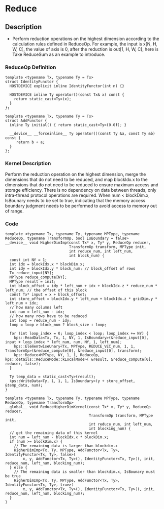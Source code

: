 # Reduce
## Description
+ Perform reduction operations on the highest dimension according to the calculation rules defined in ReduceOp. For example, the input is x[N, H, W, C], the value of axis is 0, after the reduction is out[1, H, W, C], here is Take ReduceSum as an example to introduce.
### ReduceOp Definition
```
template <typename Tx, typename Ty = Tx>
struct IdentityFunctor {
  HOSTDEVICE explicit inline IdentityFunctor(int n) {}

  HOSTDEVICE inline Ty operator()(const Tx& x) const {
    return static_cast<Ty>(x);
  }
};

template <typename Tx, typename Ty = Tx>
struct AddFunctor {
  inline Ty initial() { return static_cast<Ty>(0.0f); }

  __device__ __forceinline__ Ty operator()(const Ty &a, const Ty &b) const {
     return b + a;
  }
};
```
### Kernel Description

Perform the reduction operation on the highest dimension, merge the dimensions that do not need to be reduced, and map blockIdx.x to the dimensions that do not need to be reduced to ensure maximum access and storage efficiency. There is no dependency on data between threads, only intra-thread protocol operations are required. When num < blockDim.x, IsBounary needs to be set to true, indicating that the memory access boundary judgment needs to be performed to avoid access to memory out of range.

### Code

```
template <typename Tx, typename Ty, typename MPType, typename ReduceOp, typename TransformOp, bool IsBoundary = false>
__device__ void HigherDimImp(const Tx* x, Ty* y, ReduceOp reducer,
                             TransformOp transform, MPType init,
                             int reduce_num, int left_num,
                             int block_num) {
  const int NY = 1;
  int idx = blockIdx.x * blockDim.x;
  int idy = blockIdx.y * block_num; // block_offset of rows
  Tx reduce_input[NY];
  MPType reduce_compute[NY];
  MPType result = init;
  int block_offset = idy * left_num + idx + blockIdx.z * reduce_num * left_num; // the offset of this block
  const Tx* input = x + block_offset;
  int store_offset = blockIdx.y * left_num + blockIdx.z * gridDim.y * left_num + idx;
  // how many columns left
  int num = left_num - idx;
  // how many rows have to be reduced
  int loop = reduce_num - idy;
  loop = loop > block_num ? block_size : loop;

  for (int loop_index = 0; loop_index < loop; loop_index += NY) {
    kps::ReadData<Tx, Tx, 1, NY, 1, IsBoundary>(&reduce_input[0], input + loop_index * left_num, num, NY, 1, left_num);
    kps::ElementwiseUnary<Tx, MPType, REDUCE_VEC_num, 1, 1, TransformOp>(&reduce_compute[0], &reduce_input[0], transform);
    kps::Reduce<MPType, NY, 1, 1, ReduceOp, kps::details::ReduceMode::kLocalMode>( &result, &reduce_compute[0], reducer, false);
  }

  Ty temp_data = static_cast<Ty>(result);
  kps::WriteData<Ty, 1, 1, 1, IsBoundary>(y + store_offset, &temp_data, num);
}

template <typename Tx, typename Ty, typename MPType, typename ReduceOp, typename TransformOp>
__global__ void ReduceHigherDimKernel(const Tx* x, Ty* y, ReduceOp reducer,
                                      TransformOp transform, MPType init,
                                      int reduce_num, int left_num,
                                      int blocking_num) {
  // get the remaining data of this kernel
  int num = left_num - blockIdx.x * blockDim.x;
  if (num >= blockDim.x) {
    // The remaining data is larger than blockdim.x
    HigherDimImp<Tx, Ty, MPType, AddFunctor<Tx, Ty>, IdentityFunctor<Tx, Ty>, false>(
        x, y, AddFunctor<Tx, Ty>(), IdentityFunctor<Tx, Ty>(), init, reduce_num, left_num, blocking_num);
  } else {
    // The remaining data is smaller than blockdim.x, IsBounary must be true
    HigherDimImp<Tx, Ty, MPType, AddFunctor<Tx, Ty>, IdentityFunctor<Tx, Ty>, true>(
        x, y, AddFunctor<Tx, Ty>(), IdentityFunctor<Tx, Ty>(), init, reduce_num, left_num, blocking_num);
  }
}

```
